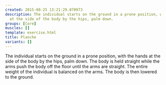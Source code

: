 ```yaml
---
created: 2015-08-25 13:21:29.070973
description: The individual starts on the ground in a prone position, with the hands
  at the side of the body by the hips, palm down.
groups: [Core]
muscles: []
template: exercise.html
title: Planche
variants: []
---
```

The individual starts on the ground in a prone position, with the hands at the side of the body by the hips, palm down. The body is held straight while the arms push the body off the floor until the arms are straight. The entire weight of the individual is balanced on the arms. The body is then lowered to the ground.